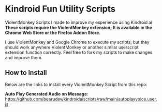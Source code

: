 # Kindroid Fun Utility Scripts
ViolentMonkey Scripts I made to improve my experience using Kindroid.ai
**These scripts require the ViolentMonkey extension; It is available in the Chrome Web Store or the Firefox Addon Store.**

I use ViolentMonkey and Google Chrome to execute my scripts, but they should work anywhere ViolentMonkey or another similar userscript extension function correctly. Feel free to fork my scripts to make changes and improve them.

## How to Install
Below are the links to install every ViolentMonkey Script from this repo:

**Auto Play Generated Audio on Message**: https://github.com/bearudev/kindroidaiscripts/raw/main/autoplayvoice.user.js
